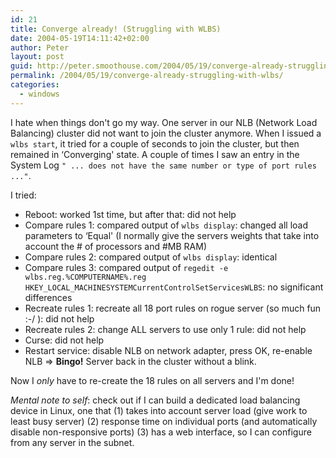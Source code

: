 ```yaml
---
id: 21
title: Converge already! (Struggling with WLBS)
date: 2004-05-19T14:11:42+02:00
author: Peter
layout: post
guid: http://peter.smoothouse.com/2004/05/19/converge-already-struggling-with-wlbs/
permalink: /2004/05/19/converge-already-struggling-with-wlbs/
categories:
  - windows
---
```

I hate when things don't go my way. One server in our NLB (Network Load Balancing) cluster did not want to join the cluster anymore. When I issued a `wlbs start`, it tried for a couple of seconds to join the cluster, but then remained in &#8216;Converging' state. A couple of times I saw an entry in the System Log `" ... does not have the same number or type of port rules ..."`.

I tried:

  * Reboot: worked 1st time, but after that: did not help
  * Compare rules 1: compared output of `wlbs display`: changed all load parameters to &#8216;Equal' (I normally give the servers weights that take into account the # of processors and #MB RAM)
  * Compare rules 2: compared output of `wlbs display`: identical
  * Compare rules 3: compared output of `regedit -e wlbs.reg.%COMPUTERNAME%.reg HKEY_LOCAL_MACHINESYSTEMCurrentControlSetServicesWLBS`: no significant differences
  * Recreate rules 1: recreate all 18 port rules on rogue server (so much fun :-/ ): did not help
  * Recreate rules 2: change ALL servers to use only 1 rule: did not help
  * Curse: did not help
  * Restart service: disable NLB on network adapter, press OK, re-enable NLB => **Bingo!** Server back in the cluster without a blink.

Now I _only_ have to re-create the 18 rules on all servers and I'm done! 

_Mental note to self_: check out if I can build a dedicated load balancing device in Linux, one that (1) takes into account server load (give work to least busy server) (2) response time on individual ports (and automatically disable non-responsive ports) (3) has a web interface, so I can configure from any server in the subnet.